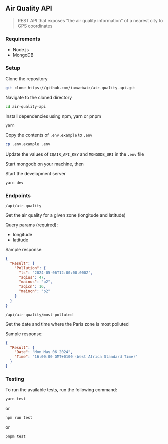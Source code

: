 ## Air Quality API

> REST API that exposes "the air quality information" of a nearest city to GPS coordinates

### Requirements

- Node.js
- MongoDB

### Setup

Clone the repository

```sh
git clone https://github.com/iamwebwiz/air-quality-api.git
```

Navigate to the cloned directory

```sh
cd air-quality-api
```

Install dependencies using npm, yarn or pnpm

```sh
yarn
```

Copy the contents of `.env.example` to `.env`

```sh
cp .env.example .env
```

Update the values of `IQAIR_API_KEY` and `MONGODB_URI` in the `.env` file

Start mongodb on your machine, then

Start the development server

```sh
yarn dev
```

### Endpoints

`/api/air-quality`

Get the air quality for a given zone (longitude and latitude)

Query params (required):

- longitude
- latitude

Sample response:

```json
{
  "Result": {
    "Pollution": {
      "ts": "2024-05-06T12:00:00.000Z",
      "aqius": 47,
      "mainus": "p2",
      "aqicn": 16,
      "maincn": "p2"
    }
  }
}
```

`/api/air-quality/most-polluted`

Get the date and time where the Paris zone is most polluted

Sample response:

```json
{
  "Result": {
    "Date": "Mon May 06 2024",
    "Time": "16:00:00 GMT+0100 (West Africa Standard Time)"
  }
}
```

### Testing

To run the available tests, run the following command:

```sh
yarn test
```

or

```sh
npm run test
```

or

```sh
pnpm test
```
